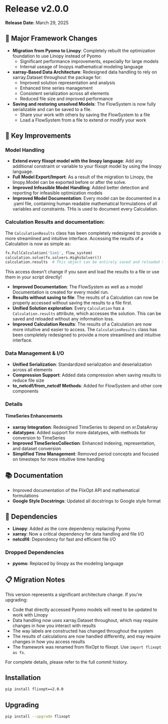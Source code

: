 # Release v2.0.0

**Release Date:** March 29, 2025

## 🚀 Major Framework Changes

- **Migration from Pyomo to Linopy**: Completely rebuilt the optimization foundation to use Linopy instead of Pyomo
    - Significant performance improvements, especially for large models
    - Internal useage of linopys mathematical modeling language
- **xarray-Based Data Architecture**: Redesigned data handling to rely on xarray.Dataset throughout the package for:
    - Improved solution representation and analysis
    - Enhanced time series management
    - Consistent serialization across all elements
    - Reduced file size and improved performance
- **Saving and restoring unsolved Models**: The FlowSystem is now fully serializable and can be saved to a file.
    - Share your work with others by saving the FlowSystem to a file
    - Load a FlowSystem from a file to extend  or modify your work

## 🔧 Key Improvements

### Model Handling

- **Extend every flixopt model with the linopy language**: Add any additional constraint or variable to your flixopt model by using the linopy language.
- **Full Model Export/Import**: As a result of the migration to Linopy, the linopy.Model can be exported before or after the solve.
- **Improved Infeasible Model Handling**: Added better detection and reporting for infeasible optimization models
- **Improved Model Documentation**: Every model can be documented in a .yaml file, containing human readable mathematical formulations of all variables and constraints. THis is used to document every Calculation.

### Calculation Results and documentation: 
The `CalculationResults` class has been completely redesigned to provide a more streamlined and intuitive interface.
Accessing the results of a Calculation is now as simple as:
```python
fx.FullCalculation('Sim1', flow_system)
calculation.solve(fx.solvers.HighsSolver())
calculation.results  # This object can be entirely saved and reloaded to file without any information loss
```
This access doesn't change if you save and load the results to a file or use them in your script directly!

- **Improved Documentation**: The FlowSystem as well as a model Documentation is created for every model run.
- **Results without saving to file**: The results of a Calculation can now be properly accessed without saving the results to a file first.
- **Unified Solution exploration**: Every `Calculation` has a `Calculation.results` attribute, which accesses the solution. This can be saved and reloaded without any information loss.
- **Improved Calculation Results**: The results of a Calculation are now more intuitive and easier to access. The `CalculationResults` class has been completely redesigned to provide a more streamlined and intuitive interface.

### Data Management & I/O

- **Unified Serialization**: Standardized serialization and deserialization across all elements
- **Compression Support**: Added data compression when saving results to reduce file size
- **to_netcdf/from_netcdf Methods**: Added for FlowSystem and other core components

### Details
#### TimeSeries Enhancements

- **xarray Integration**: Redesigned TimeSeries to depend on xr.DataArray
- **datatypes**: Added support for more datatypes, with methods for conversion to TimeSeries
- **Improved TimeSeriesCollection**: Enhanced indexing, representation, and dataset conversion
- **Simplified Time Management**: Removed period concepts and focused on timesteps for more intuitive time handling

## 📚 Documentation

- Improved documentation of the FlixOpt API and mathematical formulations
- **Google Style Docstrings**: Updated all docstrings to Google style format

## 🔄 Dependencies

- **Linopy**: Added as the core dependency replacing Pyomo
- **xarray**: Now a critical dependency for data handling and file I/O
- **netcdf4**: Dependency for fast and efficient file I/O

### Dropped Dependencies
- **pyomo**: Replaced by linopy as the modeling language

## 📋 Migration Notes

This version represents a significant architecture change. If you're upgrading:

- Code that directly accessed Pyomo models will need to be updated to work with Linopy
- Data handling now uses xarray.Dataset throughout, which may require changes in how you interact with results
- The way labels are constructed has changed throughout the system
- The results of calculations are now handled differently, and may require changes in how you access results
- The framework was renamed from flixOpt to flixopt. Use `import flixopt as fx`.

For complete details, please refer to the full commit history.

## Installation

```bash
pip install flixopt==2.0.0
```

## Upgrading

```bash
pip install --upgrade flixopt
```